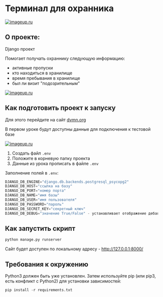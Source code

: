 # Терминал для охранника

[![imageup.ru](https://imageup.ru/img13/4126752/chrome_caes5i74ft.jpg)](https://imageup.ru/img13/4126752/chrome_caes5i74ft.jpg.html)
## О проекте: 

Django проект

Помогает получать охраннику следующую информацию:
- активные пропуски
- кто находиться в хранилище
- время пребывания в хранилище
- был ли визит "подозрительным"

[![imageup.ru](https://imageup.ru/img162/4126723/bandicam-2022-12-21-13-32-40-777-online-video-cuttercom-1.gif)](https://imageup.ru/img162/4126723/bandicam-2022-12-21-13-32-40-777-online-video-cuttercom-1.gif.html)

## Как подготовить проект к запуску

Для этого перейдите на сайт [dvmn.org](https://dvmn.org/modules/django-orm/lesson/watching-storage/#1)

В первом уроке будут доступны данные для подключения к тестовой базе

[![imageup.ru](https://imageup.ru/img51/4126717/chrome_bae1b7n6bv.png)](https://imageup.ru/img51/4126717/chrome_bae1b7n6bv.png.html)

1. Создать файл `.env`
2. Положите в корневую папку проекта
3. Данные из урока прописать в файле `.env`

Заполнение полей в `.env`:

 ```python
DJANGO_DB_ENGINE="django.db.backends.postgresql_psycopg2"
DJANGO_DB_HOST="ссылка на базу"
DJANGO_DB_PORT="номер порта"
DJANGO_DB_NAME="имя базы"
DJANGO_DB_USER="имя пользователя"
DJANGO_DB_PASSWORD="пароль"
DJANGO_DB_SECRET_KEY="секретный ключ"
DJANGO_DB_DEBUG="значение True/False" - устанавливает отображение дебага на сайте
```
## Как запустить скрипт

```python
python manage.py runserver
```

Сайт будет доступен по локальному адресу - http://127.0.0.1:8000/

## Требования к окружению

Python3 должен быть уже установлен.
Затем используйте pip (или pip3, есть конфликт с Python2) для установки зависимостей:

```python
pip install -r requirements.txt
```